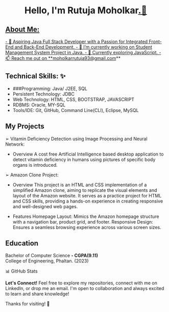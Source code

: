 <h1 align="center">Hello, I'm Rutuja Moholkar<a href="https://www.linkedin.com/in/rutuja-moholkar-b9036020a?utm_source=share&utm_campaign=share_via&utm_content=profile&utm_medium=android_app" target="_blank">.👋</h1>


  
<h2>About Me:</h2>
- 🚀 Aspiring Java Full Stack Developer with a Passion for Integrated Front-End and Back-End Development.
- 🔭 I’m currently working on Student Management System Project in Java.
- 🌱 Currently exploring JavaScript.
- 📫 Reach me out on **<a href="mailto:moholkarrutuja93@gmail.com" target="_blank">moholkarrutuja93@gmail.com</a>**
  

## Technical Skills: ✨ 

* ###Programming: Java/ J2EE, SQL
* Persistent Technology: JDBC
* Web Technology: HTML, CSS, BOOTSTRAP, JAVASCRIPT
* RDBMS: Oracle, MY-SQL
* Tools/IDE: Git, GitHub, Command Line(CLI), Eclipse, MySQL


## My Projects

➢ Vitamin Deficiency Detection using Image Processing and Neural Network: 
* Overview
  A cost free Artificial Intelligence based desktop application to detect vitamin deficiency in humans using pictures of specific body organs is introduced.

➢ Amazon Clone Project: 
* Overview
  This project is an HTML and CSS implementation of a simplified Amazon clone, aiming to replicate the visual elements and layout of the Amazon website. It serves as a practice project for HTML and CSS skills, providing a hands-on experience in creating responsive and well-designed web pages.
  
* Features
  Homepage Layout: Mimics the Amazon homepage structure with a navigation bar, product grid, and footer.
  Responsive Design: Ensures a seamless browsing experience across various screen sizes.
  

## Education

Bachelor of Computer Science **- CGPA(9.11)** <br>
College of Engineering, Phaltan. (2023)


📊 GitHub Stats

**Let's Connect!**
Feel free to explore my repositories, connect with me on LinkedIn, or drop me an email. I'm open to collaboration and always excited to learn and share knowledge!

Thanks for visiting! 🚀



